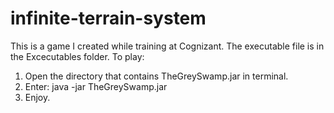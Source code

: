 # infinite-terrain-system

This is a game I created while training at Cognizant. The executable file is in the Excecutables folder. To play:

1. Open the directory that contains TheGreySwamp.jar in terminal.
1. Enter: java -jar TheGreySwamp.jar
1. Enjoy.
